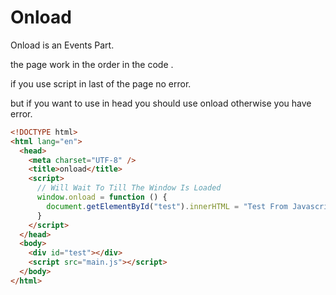 # Onload 

Onload is an Events Part.

the page work in the order in the code .

if you use script in last of the page no error.

but if you want to use in head you should use onload otherwise you have error.

```html
<!DOCTYPE html>
<html lang="en">
  <head>
    <meta charset="UTF-8" />
    <title>onload</title>
    <script>
      // Will Wait To Till The Window Is Loaded
      window.onload = function () {
        document.getElementById("test").innerHTML = "Test From Javascript";
      }
    </script>
  </head>
  <body>
    <div id="test"></div>
    <script src="main.js"></script>
  </body>
</html>
```

